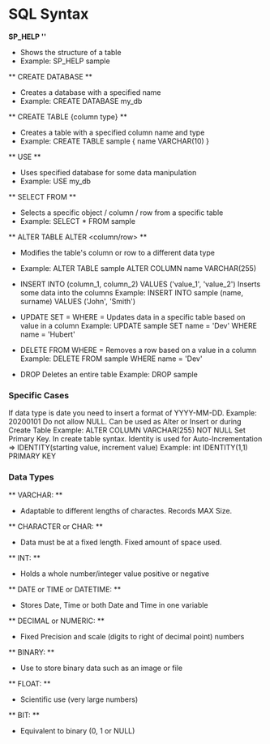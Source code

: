 
# SQL Syntax

**SP_HELP '<name>'**
- Shows the structure of a table
- Example: SP_HELP sample

** CREATE DATABASE <name> **
- Creates a database with a specified name
- Example: CREATE DATABASE my_db

** CREATE TABLE <name> {column type} **        
- Creates a table with a specified column name and type
- Example: CREATE TABLE sample { name VARCHAR(10) }

** USE <name> **
- Uses specified database for some data manipulation
- Example: USE my_db

** SELECT <object> FROM <name> **
- Selects a specific object / column / row from a specific table
- Example: SELECT * FROM sample

** ALTER TABLE <name> ALTER <column/row> <name> <type> ** 
- Modifies the table's column or row to a different data type
- Example: ALTER TABLE sample ALTER COLUMN name VARCHAR(255)

- INSERT INTO <name> (column_1, column_2) VALUES ('value_1', 'value_2')
Inserts some data into the columns
Example: INSERT INTO sample (name, surname) VALUES ('John', 'Smith')

- UPDATE <name> SET <column> = <new value> WHERE <column> = <existing value>
Updates data in a specific table based on value in a column
Example: UPDATE sample SET name = 'Dev' WHERE name = 'Hubert'

- DELETE FROM <name> WHERE <column> = <value>
Removes a row based on a value in a column
Example: DELETE FROM sample WHERE name = 'Dev'

- DROP <name>
Deletes an entire table
Example: DROP sample

### Specific Cases

If data type is date you need to insert a format of YYYY-MM-DD.
Example: 20200101
Do not allow NULL. Can be used as Alter or Insert or during Create Table
Example: ALTER COLUMN <name> VARCHAR(255) NOT NULL
Set Primary Key. In create table syntax. Identity is used for Auto-Incrementation => IDENTITY(starting value, increment value)
Example: <column> int IDENTITY(1,1) PRIMARY KEY

### Data Types

** VARCHAR: **
- Adaptable to different lengths of charactes. Records MAX Size.

** CHARACTER or CHAR: ** 
- Data must be at a fixed length. Fixed amount of space used.

** INT: **
- Holds a whole number/integer value positive or negative

** DATE or TIME or DATETIME: ** 
- Stores Date, Time or both Date and Time in one variable

** DECIMAL or NUMERIC: **
- Fixed Precision and scale (digits to right of decimal point) numbers

** BINARY: ** 
- Use to store binary data such as an image or file

** FLOAT: **
- Scientific use (very large numbers)

** BIT: **
- Equivalent to binary (0, 1 or NULL)
